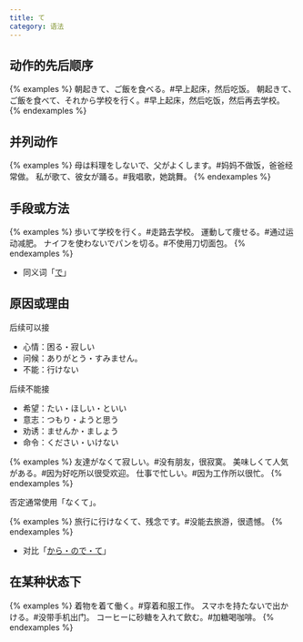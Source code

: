 ```yaml
---
title: て
category: 语法
---
```


## 动作的先后顺序

{% examples %}
朝起きて、ご飯を食べる。#早上起床，然后吃饭。
朝起きて、ご飯を食べて、それから学校を行く。#早上起床，然后吃饭，然后再去学校。
{% endexamples %}

## 并列动作

{% examples %}
母は料理をしないで、父がよくします。#妈妈不做饭，爸爸经常做。
私が歌て、彼女が踊る。#我唱歌，她跳舞。
{% endexamples %}

## 手段或方法

{% examples %}
歩いて学校を行く。#走路去学校。
運動して痩せる。#通过运动减肥。
ナイフを使わないでパンを切る。#不使用刀切面包。
{% endexamples %}

- 同义词「[で](../de#手段或方法)」

## 原因或理由

后续可以接

- 心情：困る・寂しい
- 问候：ありがとう・すみません。
- 不能：行けない

后续不能接

- 希望：たい・ほしい・といい
- 意志：つもり・ようと思う
- 劝诱：ませんか・ましょう
- 命令：ください・いけない

{% examples %}
友達がなくて寂しい。#没有朋友，很寂寞。
美味しくて人気がある。#因为好吃所以很受欢迎。
仕事で忙しい。#因为工作所以很忙。
{% endexamples %}

否定通常使用「なくて」。

{% examples %}
旅行に行けなくて、残念です。#没能去旅游，很遗憾。
{% endexamples %}

- 对比「[から・ので・て](../kara-node-te)」

## 在某种状态下

{% examples %}
着物を着て働く。#穿着和服工作。
スマホを持たないで出かける。#没带手机出门。
コーヒーに砂糖を入れて飲む。#加糖喝咖啡。
{% endexamples %}
